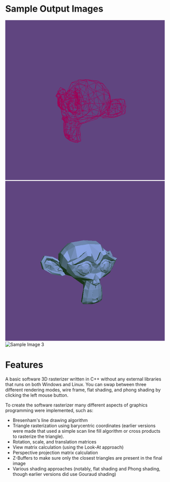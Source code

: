 # Sample Output Images

![Sample Image 1](/output/monkey_wireframe.gif)
![Sample Image 2](/output/monkey_flat.gif)
![Sample Image 3](/output/monkey_phong.gif)

# Features

A basic software 3D rasterizer written in C++ without any external libraries that runs on both Windows and Linux.
You can swap between three different rendering modes, wire frame, flat shading, and phong shading by clicking the left mouse button.

To create the software rasterizer many different aspects of graphics programming were implemented, such as:
- Bresenham's line drawing algorithm
- Triangle rasterization using barycentric coordinates (earlier versions were made that used a simple scan line fill algorithm or cross products to rasterize the triangle).
- Rotation, scale, and translation matrices
- View matrix calculation (using the Look-At approach)
- Perspective projection matrix calculation
- Z-Buffers to make sure only the closest triangles are present in the final image
- Various shading approaches (notably, flat shading and Phong shading, though earlier versions did use Gouraud shading)